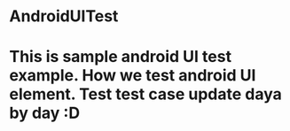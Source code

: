 # AndroidUITest

# This is sample android UI test example. How we test android UI element. Test test case update daya by day :D
